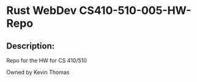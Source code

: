 # Rust WebDev CS410-510-005-HW-Repo
## Description:

Repo for the HW for CS 410/510

Owned by Kevin Thomas
